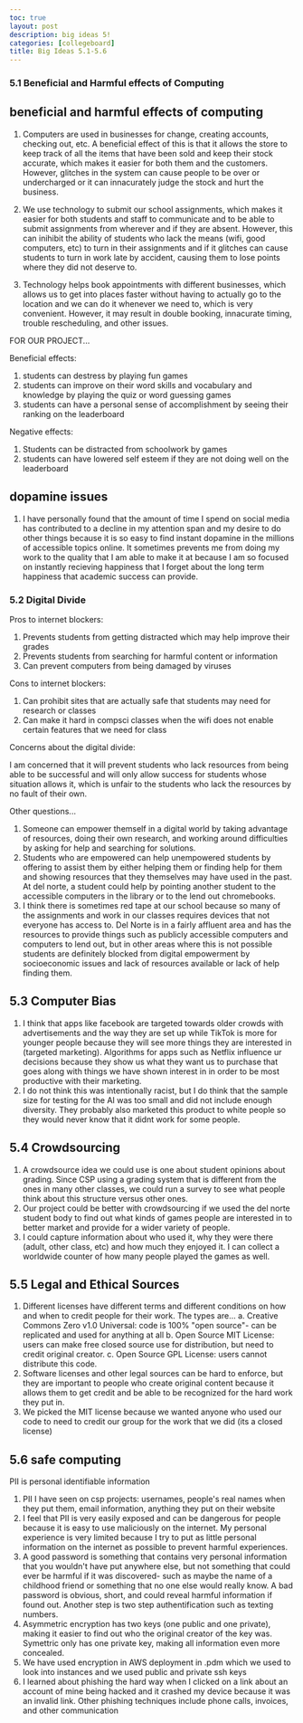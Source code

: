 ```yaml
---
toc: true
layout: post
description: big ideas 5! 
categories: [collegeboard]
title: Big Ideas 5.1-5.6
---
```

### 5.1 Beneficial and Harmful effects of Computing 
## beneficial and harmful effects of computing

1. Computers are used in businesses for change, creating accounts, checking out, etc. A beneficial effect of this is that it allows the store to keep track of all the items that have been sold and keep their stock accurate, which makes it easier for both them and the customers. However, glitches in the system can cause people to be over or undercharged or it can innacurately judge the stock and hurt the business.

2. We use technology to submit our school assignments, which makes it easier for both students and staff to communicate and to be able to submit assignments from wherever and if they are absent. However, this can inihibit the ability of students who lack the means (wifi, good computers, etc) to turn in their assignments and if it glitches can cause students to turn in work late by accident, causing them to lose points where they did not deserve to. 

3. Technology helps book appointments with different businesses, which allows us to get into places faster without having to actually go to the location and we can do it whenever we need to, which is very convenient. However, it may result in double booking, innacurate timing, trouble rescheduling, and other issues. 

FOR OUR PROJECT...

Beneficial effects: 
1. students can destress by playing fun games
2. students can improve on their word skills and vocabulary and knowledge by playing the quiz or word guessing games
3. students can have a personal sense of accomplishment by seeing their ranking on the leaderboard 

Negative effects:
1. Students can be distracted from schoolwork by games 
2. students can have lowered self esteem if they are not doing well on the leaderboard


## dopamine issues
1. I have personally found that the amount of time I spend on social media has contributed to a decline in my attention span and my desire to do other things because it is so easy to find instant dopamine in the millions of accessible topics online. It sometimes prevents me from doing my work to the quality that I am able to make it at because I am so focused on instantly recieving happiness that I forget about the long term happiness that academic success can provide. 


### 5.2 Digital Divide

Pros to internet blockers: 
1. Prevents students from getting distracted which may help improve their grades
2. Prevents students from searching for harmful content or information
3. Can prevent computers from being damaged by viruses

Cons to internet blockers:
1. Can prohibit sites that are actually safe that students may need for research or classes
2. Can make it hard in compsci classes when the wifi does not enable certain features that we need for class 

Concerns about the digital divide:

I am concerned that it will prevent students who lack resources from being able to be successful and will only allow success for students whose situation allows it, which is unfair to the students who lack the resources by no fault of their own. 

Other questions...

1. Someone can empower themself in a digital world by taking advantage of resources, doing their own research, and working around difficulties by asking for help and searching for solutions. 
2. Students who are empowered can help unempowered students by offering to assist them by either helping them or finding help for them and showing resources that they themselves may have used in the past. At del norte, a student could help by pointing another student to the accessible computers in the library or to the lend out chromebooks.
3. I think there is sometimes red tape at our school because so many of the assignments and work in our classes requires devices that not everyone has access to. Del Norte is in a fairly affluent area and has the resources to provide things such as publicly accessible computers and computers to lend out, but in other areas where this is not possible students are definitely blocked from digital empowerment by socioeconomic issues and lack of resources available or lack of help finding them. 

## 5.3 Computer Bias 

1. I think that apps like facebook are targeted towards older crowds with advertisements and the way they are set up while TikTok is more for younger people because they will see more things they are interested in (targeted marketing). Algorithms for apps such as Netflix influence ur decisions because they show us what they want us to purchase that goes along with things we have shown interest in in order to be most productive with their marketing. 
2. I do not think this was intentionally racist, but I do think that the sample size for testing for the AI was too small and did not include enough diversity. They probably also marketed this product to white people so they would never know that it didnt work for some people.

## 5.4 Crowdsourcing 

1. A crowdsource idea we could use is one about student opinions about grading. Since CSP using a grading system that is different from the ones in many other classes, we could run a survey to see what people think about this structure versus other ones. 
2. Our project could be better with crowdsourcing if we used the del norte student body to find out what kinds of games people are interested in to better market and provide for a wider variety of people. 
3. I could capture information about who used it, why they were there (adult, other class, etc) and how much they enjoyed it. I can collect a worldwide counter of how many people played the games as well.

## 5.5 Legal and Ethical Sources

1. Different licenses have different terms and different conditions on how and when to credit people for their work. The types are... 
a. Creative Commons Zero v1.0 Universal: code is 100% "open source"- can be replicated and used for anything at all
b. Open Source MIT License: users can make free closed source use for distribution, but need to credit original creator.
c. Open Source GPL License: users cannot distribute this code.
2. Software licenses and other legal sources can be hard to enforce, but they are important to people who create original content because it allows them to get credit and be able to be recognized for the hard work they put in. 
3. We picked the MIT license because we wanted anyone who used our code to need to credit our group for the work that we did (its a closed license)

## 5.6 safe computing
PII is personal identifiable information
1. PII I have seen on csp projects: usernames, people's real names when they put them, email information, anything they put on their website 
2. I feel that PII is very easily exposed and can be dangerous for people because it is easy to use maliciously on the internet. My personal experience is very limited because I try to put as little personal information on the internet as possible to prevent harmful experiences. 
3. A good password is something that contains very personal information that you wouldn't have put anywhere else, but not something that could ever be harmful if it was discovered- such as maybe the name of a childhood friend or something that no one else would really know. A bad password is obvious, short, and could reveal harmful information if found out. Another step is two step authentification such as texting numbers.
4. Asymmetric encryption has two keys (one public and one private), making it easier to find out who the original creator of the key was. Symettric only has one private key, making all information even more concealed. 
5. We have used encryption in AWS deployment in .pdm which we used to look into instances and we used public and private ssh keys 
6. I learned about phishing the hard way when I clicked on a link about an account of mine being hacked and it crashed my device because it was an invalid link. Other phishing techniques include phone calls, invoices, and other communication